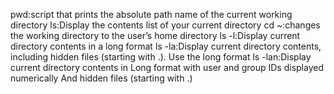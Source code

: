 pwd:script that prints the absolute path name of the current working directory
ls:Display the contents list of your current directory
cd ~:changes the working directory to the user’s home directory
ls -l:Display current directory contents in a long format
ls -la:Display current directory contents, including hidden files (starting with .). Use the long format
ls -lan:Display current directory contents in Long format with user and group IDs displayed numerically And hidden files (starting with .)

